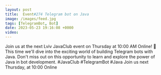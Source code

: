 ```yaml
---
layout: post
title:  Event#274 Telegram bot on Java
image: /images/feed.jpg
tags: [TelegramBot, Bot]
date: 2023-05-23 19:16:08 +0000
video: 
---
```


Join us at the next Lviv JavaClub event on Thursday at 10:00 AM Online! 🚀 This time we'll dive into the exciting world of building Telegram bots with Java. Don't miss out on this opportunity to learn and explore the power of Java in bot development. #JavaClub #TelegramBot #Java
Join us next Thursday, at 10:00 Online

